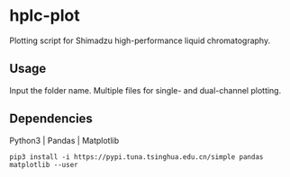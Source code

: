 # hplc-plot
Plotting script for Shimadzu high-performance liquid chromatography.

## Usage
Input the folder name.
Multiple files for single- and dual-channel plotting.

## Dependencies
Python3 | Pandas | Matplotlib

`pip3 install -i https://pypi.tuna.tsinghua.edu.cn/simple pandas matplotlib --user`
